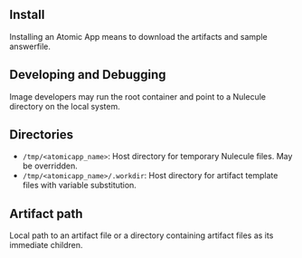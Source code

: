## Install

Installing an Atomic App means to download the artifacts and sample answerfile.

## Developing and Debugging

Image developers may run the root container and point to a Nulecule directory on the local system.

## Directories

* `/tmp/<atomicapp_name>`: Host directory for temporary Nulecule files. May be overridden.
* `/tmp/<atomicapp_name>/.workdir`: Host directory for artifact template files with variable substitution.

## Artifact path

Local path to an artifact file or a directory containing artifact files as its
immediate children.

